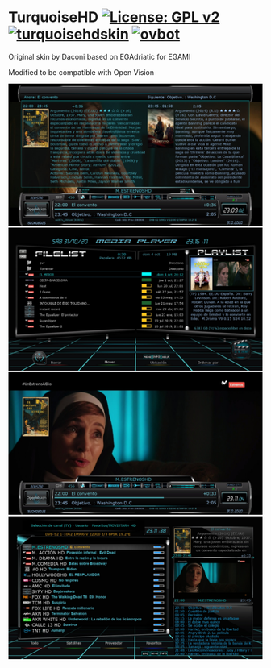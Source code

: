 TurquoiseHD [![License: GPL v2](https://img.shields.io/badge/License-GPL%20v2-blue.svg)](https://www.gnu.org/licenses/old-licenses/gpl-2.0.en.html) [![turquoisehdskin](https://github.com/OpenVisionE2/TurquoiseHD-skin/actions/workflows/turquoisehdskin.yml/badge.svg)](https://github.com/OpenVisionE2/TurquoiseHD-skin/actions/workflows/turquoisehdskin.yml) [![ovbot](https://github.com/OpenVisionE2/TurquoiseHD-skin/actions/workflows/ovbot.yml/badge.svg)](https://github.com/OpenVisionE2/TurquoiseHD-skin/actions/workflows/ovbot.yml)
===========

Original skin by Daconi based on EGAdriatic for EGAMI

Modified to be compatible with Open Vision

![Screenshot](sc1.jpg)
![Screenshot](sc2.jpg)
![Screenshot](sc3.jpg)
![Screenshot](sc4.jpg)
